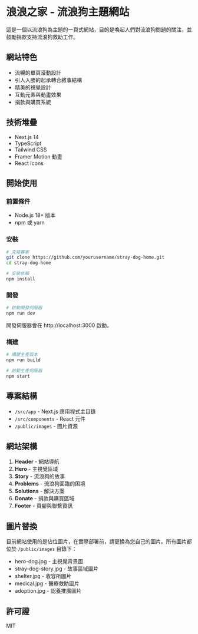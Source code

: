 # 浪浪之家 - 流浪狗主題網站

這是一個以流浪狗為主題的一頁式網站，目的是喚起人們對流浪狗問題的關注，並鼓勵捐款支持流浪狗救助工作。

## 網站特色

- 流暢的單頁滾動設計
- 引人入勝的起承轉合敘事結構
- 精美的視覺設計
- 互動元素與動畫效果
- 捐款與購買系統

## 技術堆疊

- Next.js 14
- TypeScript
- Tailwind CSS
- Framer Motion 動畫
- React Icons

## 開始使用

### 前置條件

- Node.js 18+ 版本
- npm 或 yarn

### 安裝

```bash
# 克隆專案
git clone https://github.com/yourusername/stray-dog-home.git
cd stray-dog-home

# 安裝依賴
npm install
```

### 開發

```bash
# 啟動開發伺服器
npm run dev
```

開發伺服器會在 http://localhost:3000 啟動。

### 構建

```bash
# 構建生產版本
npm run build

# 啟動生產伺服器
npm start
```

## 專案結構

- `/src/app` - Next.js 應用程式主目錄
- `/src/components` - React 元件
- `/public/images` - 圖片資源

## 網站架構

1. **Header** - 網站導航
2. **Hero** - 主視覺區域
3. **Story** - 流浪狗的故事
4. **Problems** - 流浪狗面臨的困境
5. **Solutions** - 解決方案
6. **Donate** - 捐款與購買區域
7. **Footer** - 頁腳與聯繫資訊

## 圖片替換

目前網站使用的是佔位圖片，在實際部署前，請更換為您自己的圖片。所有圖片都位於 `/public/images` 目錄下：

- hero-dog.jpg - 主視覺背景圖
- stray-dog-story.jpg - 故事區域圖片
- shelter.jpg - 收容所圖片
- medical.jpg - 醫療救助圖片
- adoption.jpg - 認養推廣圖片

## 許可證

MIT

